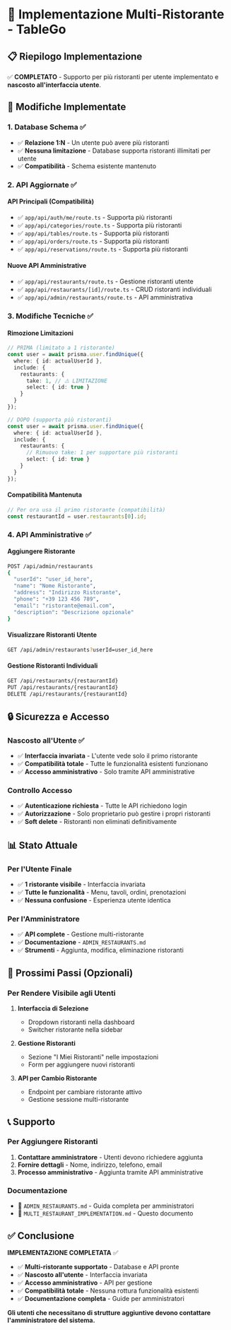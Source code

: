 # 🏪 Implementazione Multi-Ristorante - TableGo

## 📋 Riepilogo Implementazione

✅ **COMPLETATO** - Supporto per più ristoranti per utente implementato e **nascosto all'interfaccia utente**.

## 🎯 Modifiche Implementate

### 1. **Database Schema** ✅
- ✅ **Relazione 1:N** - Un utente può avere più ristoranti
- ✅ **Nessuna limitazione** - Database supporta ristoranti illimitati per utente
- ✅ **Compatibilità** - Schema esistente mantenuto

### 2. **API Aggiornate** ✅

#### **API Principali (Compatibilità)**
- ✅ `app/api/auth/me/route.ts` - Supporta più ristoranti
- ✅ `app/api/categories/route.ts` - Supporta più ristoranti
- ✅ `app/api/tables/route.ts` - Supporta più ristoranti
- ✅ `app/api/orders/route.ts` - Supporta più ristoranti
- ✅ `app/api/reservations/route.ts` - Supporta più ristoranti

#### **Nuove API Amministrative**
- ✅ `app/api/restaurants/route.ts` - Gestione ristoranti utente
- ✅ `app/api/restaurants/[id]/route.ts` - CRUD ristoranti individuali
- ✅ `app/api/admin/restaurants/route.ts` - API amministrativa

### 3. **Modifiche Tecniche** ✅

#### **Rimozione Limitazioni**
```typescript
// PRIMA (limitato a 1 ristorante)
const user = await prisma.user.findUnique({
  where: { id: actualUserId },
  include: {
    restaurants: {
      take: 1, // ⚠️ LIMITAZIONE
      select: { id: true }
    }
  }
});

// DOPO (supporta più ristoranti)
const user = await prisma.user.findUnique({
  where: { id: actualUserId },
  include: {
    restaurants: {
      // Rimuovo take: 1 per supportare più ristoranti
      select: { id: true }
    }
  }
});
```

#### **Compatibilità Mantenuta**
```typescript
// Per ora usa il primo ristorante (compatibilità)
const restaurantId = user.restaurants[0].id;
```

### 4. **API Amministrative** ✅

#### **Aggiungere Ristorante**
```bash
POST /api/admin/restaurants
{
  "userId": "user_id_here",
  "name": "Nome Ristorante",
  "address": "Indirizzo Ristorante", 
  "phone": "+39 123 456 789",
  "email": "ristorante@email.com",
  "description": "Descrizione opzionale"
}
```

#### **Visualizzare Ristoranti Utente**
```bash
GET /api/admin/restaurants?userId=user_id_here
```

#### **Gestione Ristoranti Individuali**
```bash
GET /api/restaurants/{restaurantId}
PUT /api/restaurants/{restaurantId}
DELETE /api/restaurants/{restaurantId}
```

## 🔒 Sicurezza e Accesso

### **Nascosto all'Utente** ✅
- ✅ **Interfaccia invariata** - L'utente vede solo il primo ristorante
- ✅ **Compatibilità totale** - Tutte le funzionalità esistenti funzionano
- ✅ **Accesso amministrativo** - Solo tramite API amministrative

### **Controllo Accesso**
- ✅ **Autenticazione richiesta** - Tutte le API richiedono login
- ✅ **Autorizzazione** - Solo proprietario può gestire i propri ristoranti
- ✅ **Soft delete** - Ristoranti non eliminati definitivamente

## 📊 Stato Attuale

### **Per l'Utente Finale**
- ✅ **1 ristorante visibile** - Interfaccia invariata
- ✅ **Tutte le funzionalità** - Menu, tavoli, ordini, prenotazioni
- ✅ **Nessuna confusione** - Esperienza utente identica

### **Per l'Amministratore**
- ✅ **API complete** - Gestione multi-ristorante
- ✅ **Documentazione** - `ADMIN_RESTAURANTS.md`
- ✅ **Strumenti** - Aggiunta, modifica, eliminazione ristoranti

## 🚀 Prossimi Passi (Opzionali)

### **Per Rendere Visibile agli Utenti**

1. **Interfaccia di Selezione**
   - Dropdown ristoranti nella dashboard
   - Switcher ristorante nella sidebar

2. **Gestione Ristoranti**
   - Sezione "I Miei Ristoranti" nelle impostazioni
   - Form per aggiungere nuovi ristoranti

3. **API per Cambio Ristorante**
   - Endpoint per cambiare ristorante attivo
   - Gestione sessione multi-ristorante

## 📞 Supporto

### **Per Aggiungere Ristoranti**
1. **Contattare amministratore** - Utenti devono richiedere aggiunta
2. **Fornire dettagli** - Nome, indirizzo, telefono, email
3. **Processo amministrativo** - Aggiunta tramite API amministrative

### **Documentazione**
- 📄 `ADMIN_RESTAURANTS.md` - Guida completa per amministratori
- 📄 `MULTI_RESTAURANT_IMPLEMENTATION.md` - Questo documento

## ✅ Conclusione

**IMPLEMENTAZIONE COMPLETATA** ✅

- ✅ **Multi-ristorante supportato** - Database e API pronte
- ✅ **Nascosto all'utente** - Interfaccia invariata
- ✅ **Accesso amministrativo** - API per gestione
- ✅ **Compatibilità totale** - Nessuna rottura funzionalità esistenti
- ✅ **Documentazione completa** - Guide per amministratori

**Gli utenti che necessitano di strutture aggiuntive devono contattare l'amministratore del sistema.** 
